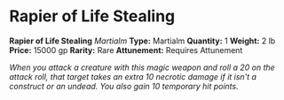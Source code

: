 # Rapier of Life Stealing

**Rapier of Life Stealing**
_Martialm_
**Type:** Martialm
**Quantity:** 1
**Weight:** 2 lb
**Price:** 15000 gp
**Rarity:** Rare
**Attunement:** Requires Attunement

*When you attack a creature with this magic weapon and roll a 20 on the attack roll, that target takes an extra 10 necrotic damage if it isn't a construct or an undead. You also gain 10 temporary hit points.*